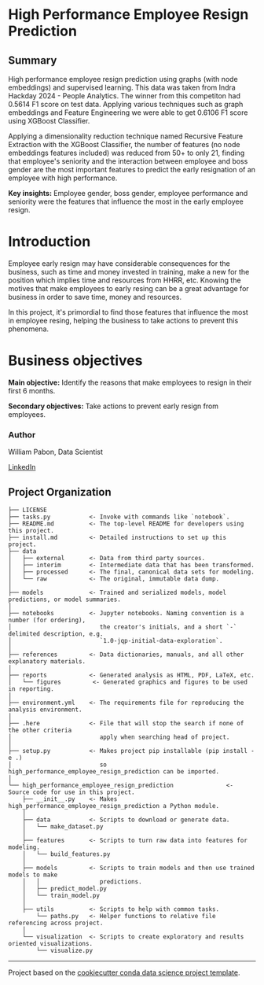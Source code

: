 # High Performance Employee Resign Prediction

## Summary

High performance employee resign prediction using graphs (with node embeddings) and supervised learning. This data was taken from Indra Hackday 2024 - People Analytics. The winner from this competiton had 0.5614 F1 score on test data. Applying various techniques such as graph embeddings and Feature Engineering we were able to get 0.6106 F1 score using XGBoost Classifier.

Applying a dimensionality reduction technique named Recursive Feature Extraction with the XGBoost Classifier, the number of features (no node embeddings features included) was reduced from 50+ to only 21, finding that employee's seniority and the interaction between employee and boss gender are the most important features to predict the early resignation of an employee with high performance.

**Key insights:** Employee gender, boss gender, employee performance and seniority were the features that influence the most in the early employee resign.

# Introduction

Employee early resign may have considerable consequences for the business, such as time and money invested in training, make a new for the position which implies time and resources from HHRR, etc. Knowing the motives that make employees to early resing can be a great advantage for business in order to save time, money and resources.

In this project, it's primordial to find those features that influence the most in employee resing, helping the business to take actions to prevent this phenomena.

# Business objectives

**Main objective:** Identify the reasons that make employees to resign in their first 6 months.

**Secondary objectives:** Take actions to prevent early resign from employees.

### Author

William Pabon, Data Scientist

[LinkedIn](https://www.linkedin.com/in/william-ferney-pabon-grimaldi-026846236/)

## Project Organization

    ├── LICENSE
    ├── tasks.py           <- Invoke with commands like `notebook`.
    ├── README.md          <- The top-level README for developers using this project.
    ├── install.md         <- Detailed instructions to set up this project.
    ├── data
    │   ├── external       <- Data from third party sources.
    │   ├── interim        <- Intermediate data that has been transformed.
    │   ├── processed      <- The final, canonical data sets for modeling.
    │   └── raw            <- The original, immutable data dump.
    │
    ├── models             <- Trained and serialized models, model predictions, or model summaries.
    │
    ├── notebooks          <- Jupyter notebooks. Naming convention is a number (for ordering),
    │                         the creator's initials, and a short `-` delimited description, e.g.
    │                         `1.0-jqp-initial-data-exploration`.
    │
    ├── references         <- Data dictionaries, manuals, and all other explanatory materials.
    │
    ├── reports            <- Generated analysis as HTML, PDF, LaTeX, etc.
    │   └── figures         <- Generated graphics and figures to be used in reporting.
    │
    ├── environment.yml    <- The requirements file for reproducing the analysis environment.
    │
    ├── .here              <- File that will stop the search if none of the other criteria
    │                         apply when searching head of project.
    │
    ├── setup.py           <- Makes project pip installable (pip install -e .)
    │                         so high_performance_employee_resign_prediction can be imported.
    │
    └── high_performance_employee_resign_prediction               <- Source code for use in this project.
        ├── __init__.py    <- Makes high_performance_employee_resign_prediction a Python module.
        │
        ├── data           <- Scripts to download or generate data.
        │   └── make_dataset.py
        │
        ├── features       <- Scripts to turn raw data into features for modeling.
        │   └── build_features.py
        │
        ├── models         <- Scripts to train models and then use trained models to make
        │   │                 predictions.
        │   ├── predict_model.py
        │   └── train_model.py
        │
        ├── utils          <- Scripts to help with common tasks.
            └── paths.py   <- Helper functions to relative file referencing across project.
        │
        └── visualization  <- Scripts to create exploratory and results oriented visualizations.
            └── visualize.py

---
Project based on the [cookiecutter conda data science project template](https://github.com/Wiferpagri/cookiecutter-data-science-personal).